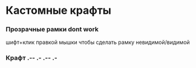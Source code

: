 # Кастомные крафты

### Прозрачные рамки dont work <a href="#prozrachnye-ramki" id="prozrachnye-ramki"></a>

шифт+клик правкой мышки чтобы сделать рамку невидимой/видимой

&#x20;

### Крафт .-- .- .-- .-

